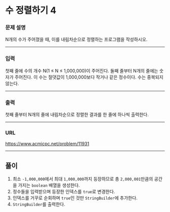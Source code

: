 # 수 정렬하기 4

### 문제 설명

N개의 수가 주어졌을 때, 이를 내림차순으로 정렬하는 프로그램을 작성하시오.

-----------
### 입력

첫째 줄에 수의 개수 N(1 ≤ N ≤ 1,000,000)이 주어진다. 둘째 줄부터 N개의 줄에는 숫자가 주어진다. 이 수는 절댓값이 1,000,000보다 작거나 같은 정수이다. 수는 중복되지 않는다.

-----------
### 출력

첫째 줄부터 N개의 줄에 내림차순으로 정렬한 결과를 한 줄에 하나씩 출력한다.

-----------
### URL

https://www.acmicpc.net/problem/11931

-----------
## 풀이
1. 최소 `-1,000,000`에서 최대 `1,000,000`까지 등장하므로 총 `2,000,001`만큼의 공간을 가지는 `boolean` 배열을 생성한다.
2. 정수들을 입력받으며 등장한 인덱스를 `true`로 변경한다.
3. 인덱스를 거꾸로 순회하며 `true`인 것만 `StringBuilder`에 추가한다.
4. `StringBuilder`를 출력한다.
